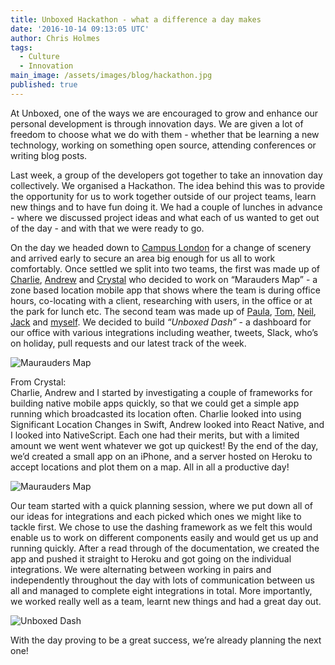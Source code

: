 ```yaml
---
title: Unboxed Hackathon - what a difference a day makes
date: '2016-10-14 09:13:05 UTC'
author: Chris Holmes
tags:
  - Culture
  - Innovation
main_image: /assets/images/blog/hackathon.jpg
published: true
---
```


At Unboxed, one of the ways we are encouraged to grow and enhance our personal development is through innovation days. We are given a lot of freedom to choose what we do with them - whether that be learning a new technology, working on something open source, attending conferences or writing blog posts.

Last week, a group of the developers got together to take an innovation day collectively. We organised a Hackathon. The idea behind this was to provide the opportunity for us to work together outside of our project teams, learn new things and to have fun doing it. We had a couple of lunches in advance - where we discussed project ideas and what each of us wanted to get out of the day - and with that we were ready to go.

On the day we headed down to [Campus London](https://www.campus.co/london/en) for a change of scenery and arrived early to secure an area big enough for us all to work comfortably. Once settled we split into two teams, the first was made up of [Charlie](/people#charlie-egan), [Andrew](/people#andrew-white) and [Crystal](/people#chris-carter) who decided to work on “Marauders Map” - a zone based location mobile app that shows where the team is during office hours, co-locating with a client, researching with users, in the office or at the park for lunch etc. The second team was made up of [Paula](/people#paula-stepinska), [Tom](/people#tom-sabin), [Neil](/people#neil-van-beinum), [Jack](/people#jack-bracewell) and [myself](/people#chris-holmes). We decided to build <i>“Unboxed Dash”</i> - a dashboard for our office with various integrations including weather, tweets, Slack, who’s on holiday, pull requests and our latest track of the week.

![Maurauders Map](/assets/images/blog/hackathon.jpg)

From Crystal:<br/>
Charlie, Andrew and I started by investigating a couple of frameworks for building native mobile apps quickly, so that we could get a simple app running which broadcasted its location often. Charlie looked into using Significant Location Changes in Swift, Andrew looked into React Native, and I looked into NativeScript. Each one had their merits, but with a limited amount we went went whatever we got up quickest! By the end of the day, we’d created a small app on an iPhone, and a server hosted on Heroku to accept locations and plot them on a map. All in all a productive day!

![Maurauders Map](/assets/images/blog/maurauders-map.png)

Our team started with a quick planning session, where we put down all of our ideas for integrations and each picked which ones we might like to tackle first. We chose to use the dashing framework as we felt this would enable us to work on different components easily and would get us up and running quickly. After a read through of the documentation, we created the app and pushed it straight to Heroku and got going on the individual integrations. We were alternating between working in pairs and independently throughout the day with lots of communication between us all and managed to complete eight integrations in total. More importantly, we worked really well as a team, learnt new things and had a great day out.

![Unboxed Dash](/assets/images/blog/unboxed-dash.png)

With the day proving to be a great success, we’re already planning the next one!
